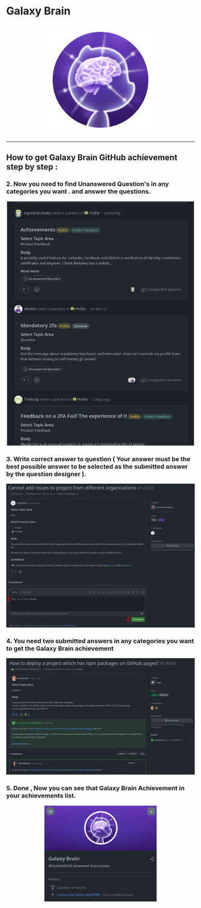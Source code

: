 # Galaxy Brain

<div align="center"  >

<img width="296" src="../badges/GalaxyBrain.png" alt="QuickDraw-Pin">
</div>

<hr>

## How to get Galaxy Brain GitHub achievement step by step :


### 2. Now you need to find Unanswered Question's in any categories you want . and answer the questions.

<div align="center">
<img width="500" src="../img/galaxy-brain/galaxy-step2.png" alt="galaxy-brain-step2.png">
</div>

### 3. Write correct answer to question ( Your answer must be the best possible answer to be selected as the submitted answer by the question designer ).

<div align="center">
<img width="700" src="../img/galaxy-brain/galaxy-step3.png" alt="galaxy-brain-step3.png">
</div>



### 4. You need two submitted answers in any categories you want to get the Galaxy Brain achievement  

<div align="center">
<img width="700" src="../img/galaxy-brain/galaxy-step4.png" alt="galaxy-brain-step4.png">
</div>

### 5. Done , Now you can see that Galaxy Brain Achievement in your achievements list.

<div align="center">
<img width="300" src="../img/galaxy-brain/galaxy-step5.png" alt="galaxy-brain-finish.png">
</div>
